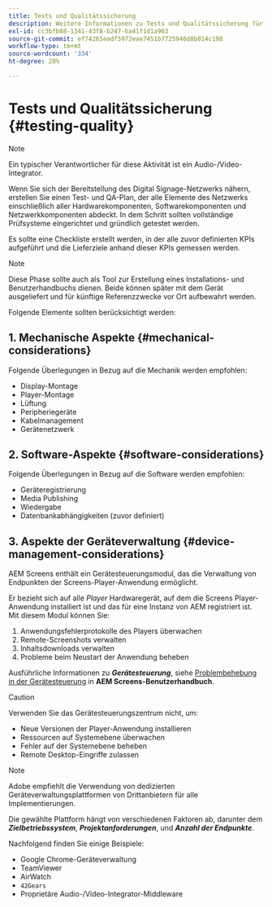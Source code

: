 ```yaml
---
title: Tests und Qualitätssicherung
description: Weitere Informationen zu Tests und Qualitätssicherung für AEM Screens finden Sie im Best Practices-Handbuch.
exl-id: cc3bfb88-1341-43f8-b247-6a41f1d1a963
source-git-commit: ef74265eadf5972eae7451b7725946d8b014c198
workflow-type: tm+mt
source-wordcount: '334'
ht-degree: 28%

---
```


# Tests und Qualitätssicherung {#testing-quality}

>[!NOTE]
>Ein typischer Verantwortlicher für diese Aktivität ist ein Audio-/Video-Integrator.

Wenn Sie sich der Bereitstellung des Digital Signage-Netzwerks nähern, erstellen Sie einen Test- und QA-Plan, der alle Elemente des Netzwerks einschließlich aller Hardwarekomponenten, Softwarekomponenten und Netzwerkkomponenten abdeckt.
In dem Schritt sollten vollständige Prüfsysteme eingerichtet und gründlich getestet werden.

Es sollte eine Checkliste erstellt werden, in der alle zuvor definierten KPIs aufgeführt und die Lieferziele anhand dieser KPIs gemessen werden.

>[!NOTE]
>
>Diese Phase sollte auch als Tool zur Erstellung eines Installations- und Benutzerhandbuchs dienen. Beide können später mit dem Gerät ausgeliefert und für künftige Referenzzwecke vor Ort aufbewahrt werden.

Folgende Elemente sollten berücksichtigt werden:

## 1. Mechanische Aspekte {#mechanical-considerations}

Folgende Überlegungen in Bezug auf die Mechanik werden empfohlen:

* Display-Montage
* Player-Montage
* Lüftung
* Peripheriegeräte
* Kabelmanagement
* Gerätenetzwerk

## 2. Software-Aspekte {#software-considerations}

Folgende Überlegungen in Bezug auf die Software werden empfohlen:

* Geräteregistrierung
* Media Publishing
* Wiedergabe
* Datenbankabhängigkeiten (zuvor definiert)


## 3. Aspekte der Geräteverwaltung {#device-management-considerations}

AEM Screens enthält ein Gerätesteuerungsmodul, das die Verwaltung von Endpunkten der Screens-Player-Anwendung ermöglicht.

Er bezieht sich auf alle *Player* Hardwaregerät, auf dem die Screens Player-Anwendung installiert ist und das für eine Instanz von AEM registriert ist.
Mit diesem Modul können Sie:

1. Anwendungsfehlerprotokolle des Players überwachen
1. Remote-Screenshots verwalten
1. Inhaltsdownloads verwalten
1. Probleme beim Neustart der Anwendung beheben

Ausführliche Informationen zu ***Gerätesteuerung***, siehe [Problembehebung in der Gerätesteuerung](https://experienceleague.adobe.com/en/docs/experience-manager-screens/user-guide/troubleshooting/monitoring-screens) in **AEM Screens-Benutzerhandbuch**.

>[!CAUTION]
>
>Verwenden Sie das Gerätesteuerungszentrum nicht, um:
>
>* Neue Versionen der Player-Anwendung installieren
>* Ressourcen auf Systemebene überwachen
>* Fehler auf der Systemebene beheben
>* Remote Desktop-Eingriffe zulassen


>[!NOTE]
>
> Adobe empfiehlt die Verwendung von dedizierten Geräteverwaltungsplattformen von Drittanbietern für alle Implementierungen.

Die gewählte Plattform hängt von verschiedenen Faktoren ab, darunter dem ***Zielbetriebssystem***, ***Projektanforderungen***, und ***Anzahl der Endpunkte***.

Nachfolgend finden Sie einige Beispiele:

* Google Chrome-Geräteverwaltung
* TeamViewer
* AirWatch
* `42Gears`
* Proprietäre Audio-/Video-Integrator-Middleware
